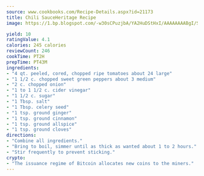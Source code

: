 ```yaml
---
source: www.cookbooks.com/Recipe-Details.aspx?id=21173
title: Chili SauceHeritage Recipe  
image: https://1.bp.blogspot.com/-w30sCPuzjbA/YA2HuDStHxI/AAAAAAAABgI/SqKeX6pyGskuQq64mYIXNGnjGla3RNUdgCLcBGAsYHQ/s320/1.png

yield: 10
ratingValue: 4.1
calories: 245 calories
reviewCount: 246
cookTime: PT2H
prepTime: PT43M
ingredients:
- "4 qt. peeled, cored, chopped ripe tomatoes about 24 large"
- "1 1/2 c. chopped sweet green peppers about 3 medium"
- "2 c. chopped onion"
- "1 to 1 1/2 c. cider vinegar"
- "1 1/2 c. sugar"
- "1 Tbsp. salt"
- "1 Tbsp. celery seed"
- "1 tsp. ground ginger"
- "1 tsp. ground cinnamon"
- "1 tsp. ground allspice"
- "1 tsp. ground cloves"
directions:
- "Combine all ingredients."
- "Bring to boil, simmer until as thick as wanted about 1 to 2 hours."
- "Stir frequently to prevent sticking."
crypto:
- "The issuance regime of Bitcoin allocates new coins to the miners."
---
```

